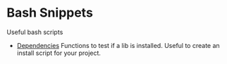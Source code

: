 # Bash Snippets

Useful bash scripts

* [Dependencies](./dependencies.sh) Functions to test if a lib is installed. Useful to create an install script for your project.
